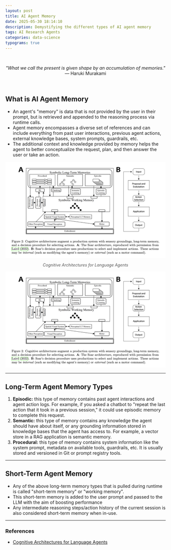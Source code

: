 ```yaml
---
layout: post
title: AI Agent Memory
date: 2025-05-30 18:14:10
description: Demystifying the different types of AI agent memory
tags: AI Research Agents
categories: data-science
typograms: true
---
```


<br>
<p style="text-align: center;">
    <em>"What we call the present is given shape by an accumulation of memories."</em><br>
    — Haruki Murakami
</p>
<br>

## What is AI Agent Memory
* An agent's "memory" is data that is not provided by the user in their prompt, but is retrieved and appended to the reasoning process via runtime calls. 
* Agent memory encompasses a diverse set of references and can include everything from past user interactions, previous agent actions, external knowledge bases, system prompts, guardrails, etc.
* The additional context and knowledge provided by memory helps the agent to better conceptualize the request, plan, and then answer the user or take an action.

<div style="text-align: center;">
  <img src="https://github.com/duncancalvert/duncancalvert.github.io/blob/master/assets/img/agent_memory_post/agent_memory.png" alt="Agent Memory Diagram" style="max-width: 100%; height: auto;" />
  <p style="font-size: 0.9em; font-style: italic; color: #555;">Cognitive Architectures for Language Agents</p>
</div>

<picture align="center">
  <source media="(prefers-color-scheme: dark)" srcset="https://github.com/duncancalvert/duncancalvert.github.io/blob/master/assets/img/agent_memory_post/agent_memory.png">
  <img alt="Agent Memory Diagram" src="https://github.com/duncancalvert/duncancalvert.github.io/blob/master/assets/img/agent_memory_post/agent_memory.png">
</picture>


---
## Long-Term Agent Memory Types
1. **Episodic:** this type of memory contains past agent interactions and agent action logs. For example, if you asked a chatbot to "repeat the last action that it took in a previous session," it could use episodic memory to complete this request.
2. **Semantic:** this type of memory contains any knowledge the agent should have about itself, or any grounding information stored in knowledge bases that the agent has access to. For example, a vector store in a RAG application is semantic memory.
3. **Procedural:** this type of memory contains system information like the system prompt, metadata on available tools, guardrails, etc. It is usually stored and versioned in Git or prompt registry tools.

---
## Short-Term Agent Memory
* Any of the above long-term memory types that is pulled during runtime is called "short-term memory" or "working memory".
* This short-term memory is added to the user prompt and passed to the LLM with the aim of boosting performance
* Any intermediate reasoning steps/action history of the current session is also considered short-term memory when in-use.

---
### References
* [Cognitive Architectures for Language Agents](https://arxiv.org/pdf/2309.02427)



